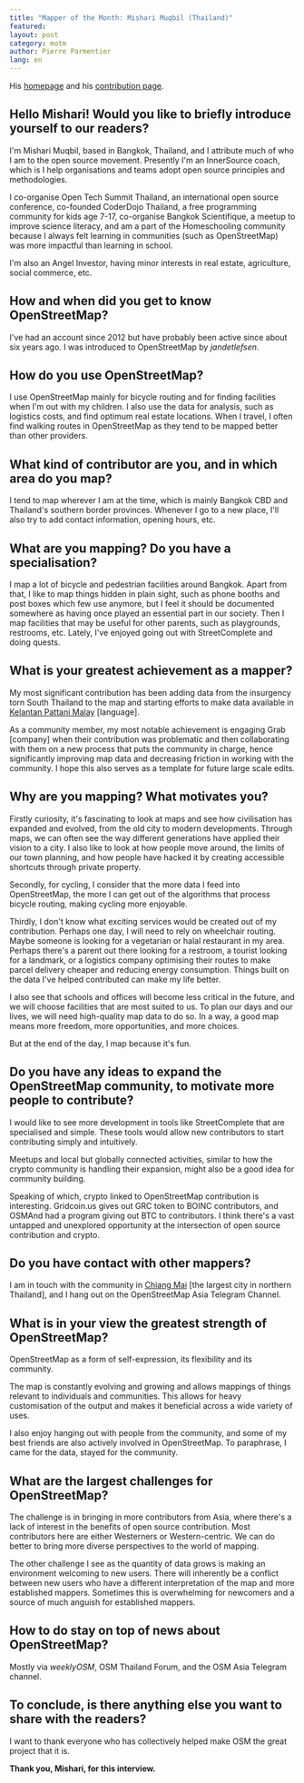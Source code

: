 ```yaml
---
title: "Mapper of the Month: Mishari Muqbil (Thailand)"
featured:
layout: post
category: motm
author: Pierre Parmentier
lang: en
---
```


His [homepage](https://www.openstreetmap.org/user/Mishari) and his [contribution page](https://hdyc.neis-one.org/?Mishari).

## Hello Mishari! Would you like to briefly introduce yourself to our readers?

I'm Mishari Muqbil, based in Bangkok, Thailand, and I attribute much of who I am to the open source movement. Presently I'm an InnerSource coach, which is I help organisations and teams adopt open source principles and methodologies. 

I co-organise Open Tech Summit Thailand, an international open source conference, co-founded CoderDojo Thailand, a free programming community for kids age 7-17, co-organise Bangkok Scientifique, a meetup to improve science literacy, and am a part of the Homeschooling community because I always felt learning in communities (such as OpenStreetMap) was more impactful than learning in school.

I'm also an Angel Investor, having minor interests in real estate, agriculture, social commerce, etc.

## How and when did you get to know OpenStreetMap?

I've had an account since 2012 but have probably been active since about six years ago. I was introduced to OpenStreetMap by _jandetlefsen_.

## How do you use OpenStreetMap?

I use OpenStreetMap mainly for bicycle routing and for finding facilities when I'm out with my children. I also use the data for analysis, such as logistics costs, and find optimum real estate locations. When I travel, I often find walking routes in OpenStreetMap as they tend to be mapped better than other providers.

## What kind of contributor are you, and in which area do you map?

I tend to map wherever I am at the time, which is mainly Bangkok CBD and Thailand's southern border provinces. Whenever I go to a new place, I'll also try to add contact information, opening hours, etc.

## What are you mapping? Do you have a specialisation?

I map a lot of bicycle and pedestrian facilities around Bangkok. Apart from that, I like to map things hidden in plain sight, such as phone booths and post boxes which few use anymore, but I feel it should be documented somewhere as having once played an essential part in our society. Then I map facilities that may be useful for other parents, such as playgrounds, restrooms, etc. Lately, I've enjoyed going out with StreetComplete and doing quests.

## What is your greatest achievement as a mapper?

My most significant contribution has been adding data from the insurgency torn South Thailand to the map and starting efforts to make data available in [Kelantan Pattani Malay](https://en.wikipedia.org/wiki/Kelantan-Pattani_Malay) [language].

As a community member, my most notable achievement is engaging Grab [company] when their contribution was problematic and then collaborating with them on a new process that puts the community in charge, hence significantly improving map data and decreasing friction in working with the community. I hope this also serves as a template for future large scale edits.

## Why are you mapping? What motivates you?

Firstly curiosity, it's fascinating to look at maps and see how civilisation has expanded and evolved, from the old city to modern developments. Through maps, we can often see the way different generations have applied their vision to a city. I also like to look at how people move around, the limits of our town planning, and how people have hacked it by creating accessible shortcuts through private property.

Secondly, for cycling, I consider that the more data I feed into OpenStreetMap, the more I can get out of the algorithms that process bicycle routing, making cycling more enjoyable. 

Thirdly, I don't know what exciting services would be created out of my contribution. Perhaps one day, I will need to rely on wheelchair routing. Maybe someone is looking for a vegetarian or halal restaurant in my area. Perhaps there's a parent out there looking for a restroom, a tourist looking for a landmark, or a logistics company optimising their routes to make parcel delivery cheaper and reducing energy consumption. Things built on the data I've helped contributed can make my life better.

I also see that schools and offices will become less critical in the future, and we will choose facilities that are most suited to us. To plan our days and our lives, we will need high-quality map data to do so. In a way, a good map means more freedom, more opportunities, and more choices.

But at the end of the day, I map because it's fun.

## Do you have any ideas to expand the OpenStreetMap community, to motivate more people to contribute?

I would like to see more development in tools like StreetComplete that are specialised and simple. These tools would allow new contributors to start contributing simply and intuitively.

Meetups and local but globally connected activities, similar to how the crypto community is handling their expansion, might also be a good idea for community building.

Speaking of which, crypto linked to OpenStreetMap contribution is interesting. Gridcoin.us gives out GRC token to BOINC contributors, and OSMAnd had a program giving out BTC to contributors. I think there's a vast untapped and unexplored opportunity at the intersection of open source contribution and crypto.

## Do you have contact with other mappers?

I am in touch with the community in [Chiang Mai](https://en.wikipedia.org/wiki/Chiang_Mai) [the largest city in northern Thailand], and I hang out on the OpenStreetMap Asia Telegram Channel.

## What is in your view the greatest strength of OpenStreetMap?

OpenStreetMap as a form of self-expression, its flexibility and its community.

The map is constantly evolving and growing and allows mappings of things relevant to individuals and communities. This allows for heavy customisation of the output and makes it beneficial across a wide variety of uses.

I also enjoy hanging out with people from the community, and some of my best friends are also actively involved in OpenStreetMap. To paraphrase, I came for the data, stayed for the community.

## What are the largest challenges for OpenStreetMap?

The challenge is in bringing in more contributors from Asia, where there's a lack of interest in the benefits of open source contribution. Most contributors here are either Westerners or Western-centric. We can do better to bring more diverse perspectives to the world of mapping.

The other challenge I see as the quantity of data grows is making an environment welcoming to new users. There will inherently be a conflict between new users who have a different interpretation of the map and more established mappers. Sometimes this is overwhelming for newcomers and a source of much anguish for established mappers.

## How to do stay on top of news about OpenStreetMap?

Mostly via _weeklyOSM_, OSM Thailand Forum, and the OSM Asia Telegram channel.

## To conclude, is there anything else you want to share with the readers?

I want to thank everyone who has collectively helped make OSM the great project that it is.

**Thank you, Mishari, for this interview.**
